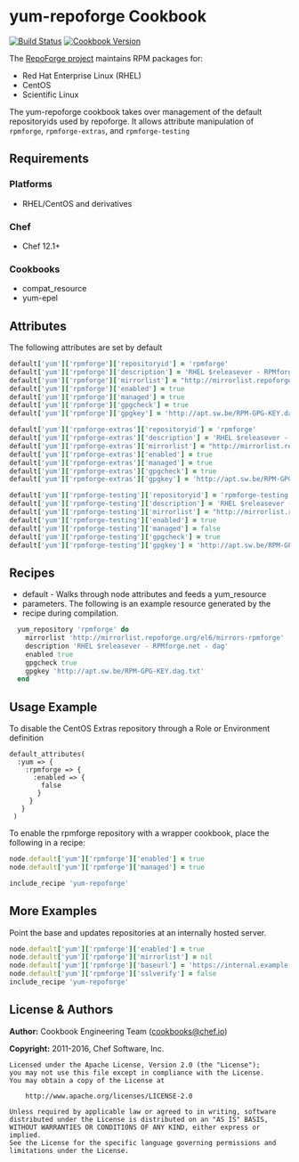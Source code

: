 # yum-repoforge Cookbook

[![Build Status](https://travis-ci.org/chef-cookbooks/yum-repoforge.svg?branch=master)](http://travis-ci.org/chef-cookbooks/yum-repoforge) [![Cookbook Version](https://img.shields.io/cookbook/v/yum-repoforge.svg)](https://supermarket.chef.io/cookbooks/yum-repoforge)

The [RepoForge project](http://repoforge.org/) maintains RPM packages for:

- Red Hat Enterprise Linux (RHEL)
- CentOS
- Scientific Linux

The yum-repoforge cookbook takes over management of the default repositoryids used by repoforge. It allows attribute manipulation of `rpmforge`, `rpmforge-extras`, and `rpmforge-testing`

## Requirements

### Platforms

- RHEL/CentOS and derivatives

### Chef

- Chef 12.1+

### Cookbooks

- compat_resource
- yum-epel

## Attributes

The following attributes are set by default

```ruby
default['yum']['rpmforge']['repositoryid'] = 'rpmforge'
default['yum']['rpmforge']['description'] = 'RHEL $releasever - RPMforge.net - dag'
default['yum']['rpmforge']['mirrorlist'] = "http://mirrorlist.repoforge.org/el#{node['platform_version'].to_i}/mirrors-rpmforge"
default['yum']['rpmforge']['enabled'] = true
default['yum']['rpmforge']['managed'] = true
default['yum']['rpmforge']['gpgcheck'] = true
default['yum']['rpmforge']['gpgkey'] = 'http://apt.sw.be/RPM-GPG-KEY.dag.txt'
```

```ruby
default['yum']['rpmforge-extras']['repositoryid'] = 'rpmforge'
default['yum']['rpmforge-extras']['description'] = 'RHEL $releasever - RPMforge.net - extras'
default['yum']['rpmforge-extras']['mirrorlist'] = "http://mirrorlist.repoforge.org/el#{node['platform_version'].to_i}/mirrors-rpmforge-extras"
default['yum']['rpmforge-extras']['enabled'] = true
default['yum']['rpmforge-extras']['managed'] = true
default['yum']['rpmforge-extras']['gpgcheck'] = true
default['yum']['rpmforge-extras']['gpgkey'] = 'http://apt.sw.be/RPM-GPG-KEY.dag.txt'
```

```ruby
default['yum']['rpmforge-testing']['repositoryid'] = 'rpmforge-testing'
default['yum']['rpmforge-testing']['description'] = 'RHEL $releasever - RPMforge.net - testing'
default['yum']['rpmforge-testing']['mirrorlist'] = "http://mirrorlist.repoforge.org/el#{node['platform_version'].to_i}/mirrors-rpmforge-testing"
default['yum']['rpmforge-testing']['enabled'] = true
default['yum']['rpmforge-testing']['managed'] = false
default['yum']['rpmforge-testing']['gpgcheck'] = true
default['yum']['rpmforge-testing']['gpgkey'] = 'http://apt.sw.be/RPM-GPG-KEY.dag.txt'
```

## Recipes

- default - Walks through node attributes and feeds a yum_resource
- parameters. The following is an example resource generated by the
- recipe during compilation.

```ruby
  yum_repository 'rpmforge' do
    mirrorlist 'http://mirrorlist.repoforge.org/el6/mirrors-rpmforge'
    description 'RHEL $releasever - RPMforge.net - dag'
    enabled true
    gpgcheck true
    gpgkey 'http://apt.sw.be/RPM-GPG-KEY.dag.txt'
  end
```

## Usage Example

To disable the CentOS Extras repository through a Role or Environment definition

```
default_attributes(
  :yum => {
    :rpmforge => {
      :enabled => {
        false
       }
     }
   }
 )
```

To enable the rpmforge repository with a wrapper cookbook, place the following in a recipe:

```ruby
node.default['yum']['rpmforge']['enabled'] = true
node.default['yum']['rpmforge']['managed'] = true

include_recipe 'yum-repoforge'
```

## More Examples

Point the base and updates repositories at an internally hosted server.

```ruby
node.default['yum']['rpmforge']['enabled'] = true
node.default['yum']['rpmforge']['mirrorlist'] = nil
node.default['yum']['rpmforge']['baseurl'] = 'https://internal.example.com/centos/6/os/x86_64'
node.default['yum']['rpmforge']['sslverify'] = false
include_recipe 'yum-repoforge'
```

## License & Authors

**Author:** Cookbook Engineering Team ([cookbooks@chef.io](mailto:cookbooks@chef.io))

**Copyright:** 2011-2016, Chef Software, Inc.

```
Licensed under the Apache License, Version 2.0 (the "License");
you may not use this file except in compliance with the License.
You may obtain a copy of the License at

    http://www.apache.org/licenses/LICENSE-2.0

Unless required by applicable law or agreed to in writing, software
distributed under the License is distributed on an "AS IS" BASIS,
WITHOUT WARRANTIES OR CONDITIONS OF ANY KIND, either express or implied.
See the License for the specific language governing permissions and
limitations under the License.
```
